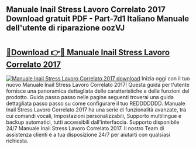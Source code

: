 ## Manuale Inail Stress Lavoro Correlato 2017 Download gratuit PDF - Part-7d1 Italiano Manuale dell'utente di riparazione oozVJ

# <h2><a href="http://dfgmymx.blite.top/?on=Manuale+Inail+Stress+Lavoro+Correlato+2017">🔗Download 👉🔴 Manuale Inail Stress Lavoro Correlato 2017</a></h2>

[![Manuale Inail Stress Lavoro Correlato 2017 download](https://i.imgur.com/lujVjoI.png)](http://dfgmymx.blite.top/?on=Manuale+Inail+Stress+Lavoro+Correlato+2017)
Inizia oggi con il tuo nuovo Manuale Inail Stress Lavoro Correlato 2017! Questa guida per l'utente fornisce una panoramica dettagliata delle caratteristiche e delle funzioni del prodotto. Guida passo passo nelle pagine seguenti troverai una guida dettagliata passo passo su come configurare il tuo REDDDDDDD. Manuale Inail Stress Lavoro Correlato 2017 ha una serie di funzionalità avanzate, tra cui comandi vocali, Impostazioni personalizzabili, Supporto multilingue e backup automatici, tutti accessibili dall'interfaccia. Supporto disponibile 24/7 Manuale Inail Stress Lavoro Correlato 2017. Il nostro Team di assistenza clienti è a tua disposizione 24/7 per aiutarti con qualsiasi richiesta.
